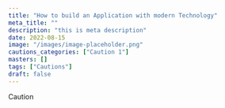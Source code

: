 ```yaml
---
title: "How to build an Application with modern Technology"
meta_title: ""
description: "this is meta description"
date: 2022-08-15
image: "/images/image-placeholder.png"
cautions_categories: ["Caution 1"]
masters: []
tags: ["Cautions"]
draft: false
---
```


Caution
